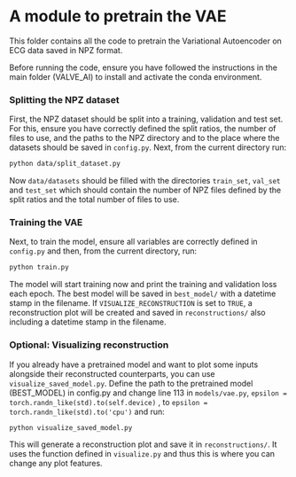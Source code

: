 # A module to pretrain the VAE
This folder contains all the code to pretrain the Variational Autoencoder on ECG data saved in NPZ format.

Before running the code, ensure you have followed the instructions in the main folder (VALVE_AI) to install and activate the conda environment. 

### Splitting the NPZ dataset
First, the NPZ dataset should be split into a training, validation and test set. For this, ensure you have correctly defined the split ratios, the number of files to use, and the paths to the NPZ directory and to the place where the datasets should be saved in `config.py`. Next, from the current directory run:

```sh
python data/split_dataset.py
```

Now `data/datasets` should be filled with the directories `train_set`, `val_set` and `test_set` which should contain the number of NPZ files defined by the split ratios and the total number of files to use. 

### Training the VAE
Next, to train the model, ensure all variables are correctly defined in `config.py` and then, from the current directory, run:

```sh
python train.py
```

The model will start training now and print the training and validation loss each epoch. The best model will be saved in `best_model/` with a datetime stamp in the filename. If `VISUALIZE_RECONSTRUCTION` is set to `TRUE`, a reconstruction plot will be created and saved in `reconstructions/` also including a datetime stamp in the filename.

### Optional: Visualizing reconstruction
If you already have a pretrained model and want to plot some inputs alongside their reconstructed counterparts, you can use `visualize_saved_model.py`. Define the path to the pretrained model (BEST_MODEL) in config.py and change line 113 in `models/vae.py`, `epsilon = torch.randn_like(std).to(self.device)` , to `epsilon = torch.randn_like(std).to('cpu')` and run:

```sh
python visualize_saved_model.py
```

This will generate a reconstruction plot and save it in `reconstructions/`. It uses the function defined in `visualize.py` and thus this is where you can change any plot features.